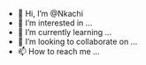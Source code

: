 - 👋 Hi, I’m @Nkachi
- 👀 I’m interested in ...
- 🌱 I’m currently learning ...
- 💞️ I’m looking to collaborate on ...
- 📫 How to reach me ...

<!---
Nkachi/Nkachi is a ✨ special ✨ repository because its `README.md` (this file) appears on your GitHub profile.
You can click the Preview link to take a look at your changes.
--->

